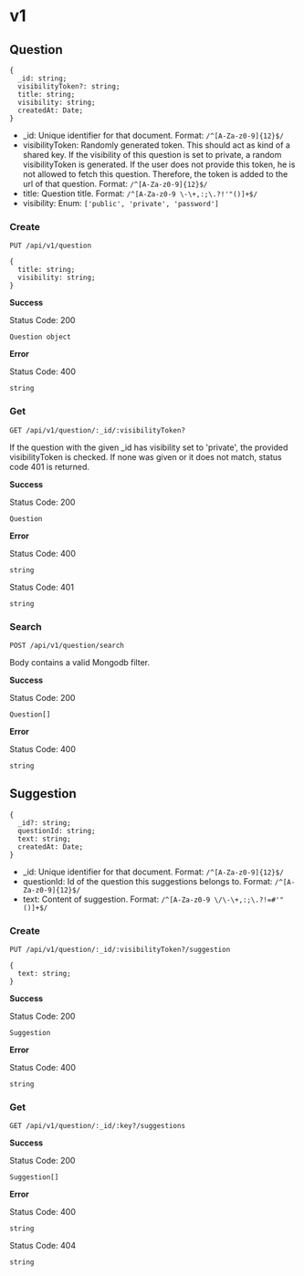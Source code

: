 # v1

## Question

    {
      _id: string;
      visibilityToken?: string;
      title: string;
      visibility: string;
      createdAt: Date;
    }

* _id: Unique identifier for that document. Format: `/^[A-Za-z0-9]{12}$/`
* visibilityToken: Randomly generated token. This should act as kind of a
  shared key. If the visibility of this question is set to private, a random
  visibilityToken is generated. If the user does not provide this token, he
  is not allowed to fetch this question. Therefore, the token is added to the
  url of that question. Format: `/^[A-Za-z0-9]{12}$/`
* title: Question title. Format: `/^[A-Za-z0-9 \-\+,:;\.?!'"()]+$/`
* visibility: Enum: `['public', 'private', 'password']`


### Create
`PUT /api/v1/question`

    {
      title: string;
      visibility: string;
    }

**Success**

Status Code: 200

    Question object

**Error**

Status Code: 400

    string


### Get
`GET /api/v1/question/:_id/:visibilityToken?`

If the question with the given _id has visibility set to 'private', the
provided visibilityToken is checked. If none was given or it does not match,
status code 401 is returned.

**Success**

Status Code: 200

    Question

**Error**

Status Code: 400

    string

Status Code: 401

    string


### Search
`POST /api/v1/question/search`

Body contains a valid Mongodb filter.

**Success**

Status Code: 200

    Question[]

**Error**

Status Code: 400

    string


## Suggestion

    {
      _id?: string;
      questionId: string;
      text: string;
      createdAt: Date;
    }

* _id: Unique identifier for that document. Format: `/^[A-Za-z0-9]{12}$/`
* questionId: Id of the question this suggestions belongs to.
  Format: `/^[A-Za-z0-9]{12}$/`
* text: Content of suggestion. Format: `/^[A-Za-z0-9 \/\-\+,:;\.?!=#'"()]+$/`


### Create
`PUT /api/v1/question/:_id/:visibilityToken?/suggestion`

    {
      text: string;
    }

**Success**

Status Code: 200

    Suggestion

**Error**

Status Code: 400

    string


### Get
`GET /api/v1/question/:_id/:key?/suggestions`

**Success**

Status Code: 200

    Suggestion[]

**Error**

Status Code: 400

    string

Status Code: 404

    string